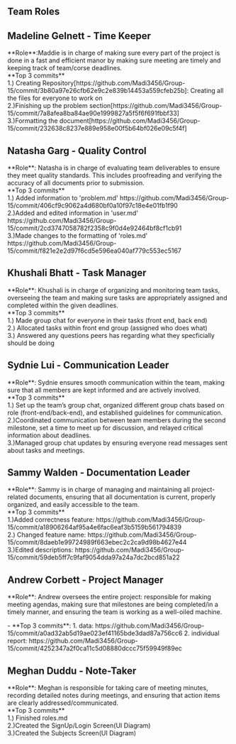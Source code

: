 ## Team Roles

## Madeline Gelnett - Time Keeper
<p>**Role**:Maddie is in charge of making sure every part of the project is done in a fast and efficient manor by making sure meeting are timely and keeping track of team/corse deadlines.<br>
**Top 3 commits**<br>
1.) Creating Repository[https://github.com/Madi3456/Group-15/commit/3b80a97e26cfb62e9c2e839b14453a559cfeb25b]: Creating all the files for everyone to work on
<br>
2.)Finishing up the problem section[https://github.com/Madi3456/Group-15/commit/7a8afea8ba84ae90e1999827a5f5f6f691fbbf33]
<br>
3.)Formatting the document[https://github.com/Madi3456/Group-15/commit/232638c8237e889e958e00f5b64bf026e09c5f4f]
</p>

## Natasha Garg - Quality Control
<p>**Role**: Natasha is in charge of evaluating team deliverables to ensure they meet quality standards. This includes proofreading and verifying the accuracy of all documents prior to submission.

<br>
**Top 3 commits**
<br>
1.) Added information to 'problem.md' https://github.com/Madi3456/Group-15/commit/406cf9c9062a4d680bf0a10f97c18e4e01fb1f90
<br>
2.)Added and edited information in 'user.md' https://github.com/Madi3456/Group-15/commit/2cd3747058782f2358c9f0d4e92464bf8cf1cb91
<br>
3.)Made changes to the formatting of 'roles.md' https://github.com/Madi3456/Group-15/commit/f821e2e2d97f6cd5e596ea040af779c553ec5167
</p>

## Khushali Bhatt - Task Manager
<p>**Role**: Khushali is in charge of organizing and monitoring team tasks, overseeing the team and making sure tasks are appropriately assigned and completed within the given deadlines.

<br>
**Top 3 commits**
<br>
1.) Made group chat for everyone in their tasks (front end, back end)
<br>
2.) Allocated tasks within front end group (assigned who does what)
<br>
3.) Answered any questions peers has regarding what they specficially should be doing 
</p>

## Sydnie Lui - Communication Leader
<p>**Role**: Sydnie ensures smooth communication within the team, making sure that all members are kept informed and are actively involved.

<br>
**Top 3 commits**
<br>
1.) Set up the team’s group chat, organized different group chats based on role (front-end/back-end), and established guidelines for communication.
<br>
2.)Coordinated communication between team members during the second milestone, set a time to meet up for discussion, and relayed critical information about deadlines.
<br>
3.)Managed group chat updates by ensuring everyone read messages sent about tasks and meetings.
</p>


## Sammy Walden - Documentation Leader
<p>**Role**: Sammy is in charge of managing and maintaining all project-related documents, ensuring that all documentation is current, properly organized, and easily accessible to the team.

<br>
**Top 3 commits**
<br>
1.)Added correctness feature: https://github.com/Madi3456/Group-15/commit/a18906264af95a4e6fac6eaf3b5159b561794839
<br>
2.) Changed feature name: https://github.com/Madi3456/Group-15/commit/8daeb1e99724989f663ebec2c2ca9d98b4627e44
<br>
3.)Edited descriptions: https://github.com/Madi3456/Group-15/commit/59deb5ff7c9faf9054dda97a24a7dc2bcd851a22


</p>

## Andrew Corbett - Project Manager
<p>**Role**: Andrew oversees the entire project: responsible for making meeting agendas, making sure that milestones are being completed/in a timely manner, and ensuring the team is working as a well-oiled machine.</p>
- **Top 3 commits**:
  1. data: https://github.com/Madi3456/Group-15/commit/a0ad32ab5d19ae023ef41165bde3dad87a756cc6
  2. individual report: https://github.com/Madi3456/Group-15/commit/4252347a2f0ca11c5d08880dccc75f59949f89ec

## Meghan Duddu - Note-Taker
<p>**Role**: Meghan is responsible for taking care of meeting minutes, recording detailed notes during meetings, and ensuring that action items are clearly addressed/communicated.

<br>
**Top 3 commits**
<br>
1.) Finished roles.md
<br>
2.)Created the SignUp/Login Screen(UI Diagram)
<br>
3.)Created the Subjects Screen(UI Diagram)
</p>

